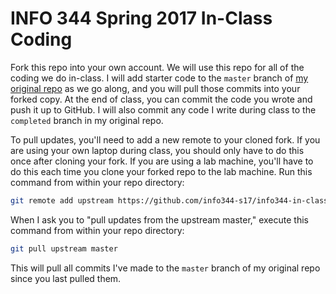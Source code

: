 # INFO 344 Spring 2017 In-Class Coding

Fork this repo into your own account. We will use this repo for all of the coding we do in-class. I will add starter code to the `master` branch of [my original repo](https://github.com/info344-s17/info344-in-class) as we go along, and you will pull those commits into your forked copy. At the end of class, you can commit the code you wrote and push it up to GitHub. I will also commit any code I write during class to the `completed` branch in my original repo.

To pull updates, you'll need to add a new remote to your cloned fork. If you are using your own laptop during class, you should only have to do this once after cloning your fork. If you are using a lab machine, you'll have to do this each time you clone your forked repo to the lab machine. Run this command from within your repo directory:

```bash
git remote add upstream https://github.com/info344-s17/info344-in-class.git
```

When I ask you to "pull updates from the upstream master," execute this command from within your repo directory:

```bash
git pull upstream master
```

This will pull all commits I've made to the `master` branch of my original repo since you last pulled them.
